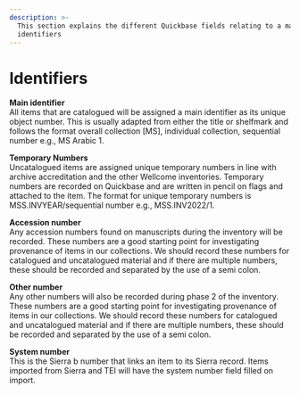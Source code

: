 ```yaml
---
description: >-
  This section explains the different Quickbase fields relating to a manuscripts
  identifiers
---
```


# Identifiers

**Main identifier**\
All items that are catalogued will be assigned a main identifier as its unique object number. This is usually adapted from either the title or shelfmark and follows the format overall collection \[MS], individual collection, sequential number  e.g., MS Arabic 1.

**Temporary Numbers**\
Uncatalogued items are assigned unique temporary numbers in line with archive accreditation and the other Wellcome inventories. Temporary numbers are recorded on Quickbase and are written in pencil on flags and attached to the item. The format for unique temporary numbers is MSS.INVYEAR/sequential number e.g., MSS.INV2022/1.&#x20;

**Accession number**\
Any accession numbers found on manuscripts during the inventory will be recorded. These numbers are a good starting point for investigating provenance of items in our collections. We should record these numbers for catalogued and uncatalogued material and if there are multiple numbers, these should be recorded and separated by the use of a semi colon.

**Other number** \
Any other numbers will also be recorded during phase 2 of the inventory. These numbers are a good starting point for investigating provenance of items in our collections. We should record these numbers for catalogued and uncatalogued material and if there are multiple numbers, these should be recorded and separated by the use of a semi colon.

**System number**\
This is the Sierra b number that links an item to its Sierra record. Items imported from Sierra and TEI will have the system number field filled on import.&#x20;
